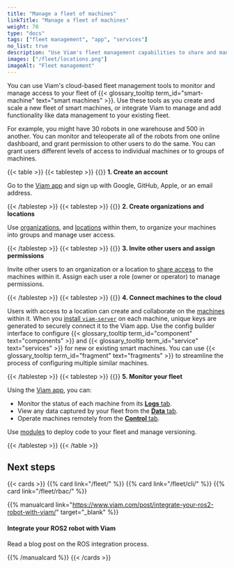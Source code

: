 ```yaml
---
title: "Manage a fleet of machines"
linkTitle: "Manage a fleet of machines"
weight: 70
type: "docs"
tags: ["fleet management", "app", "services"]
no_list: true
description: "Use Viam's fleet management capabilities to share and manage access to your machines."
images: ["/fleet/locations.png"]
imageAlt: "Fleet management"
---
```


You can use Viam's cloud-based fleet management tools to monitor and manage access to your fleet of {{< glossary_tooltip term_id="smart-machine" text="smart machines" >}}.
Use these tools as you create and scale a new fleet of smart machines, or integrate Viam to manage and add functionality like data management to your existing fleet.

For example, you might have 30 robots in one warehouse and 500 in another.
You can monitor and teleoperate all of the robots from one online dashboard, and grant permission to other users to do the same.
You can grant users different levels of access to individual machines or to groups of machines.

{{< table >}}
{{< tablestep >}}
{{<imgproc src="/use-cases/signup.png" class="fill alignright" resize="600x" style="max-width: 350px" declaredimensions=true alt="Viam app signup screen">}}
**1. Create an account**

Go to the [Viam app](https://app.viam.com) and sign up with Google, GitHub, Apple, or an email address.

{{< /tablestep >}}
{{< tablestep >}}
{{<imgproc src="/fleet/locations.png" class="fill alignleft" resize="600x" style="max-width: 400px" declaredimensions=true alt="Two locations within an organization">}}
**2. Create organizations and locations**

Use [organizations](/fleet/organizations/), and [locations](/fleet/locations/) within them, to organize your machines into groups and manage user access.

{{< /tablestep >}}
{{< tablestep >}}
{{<imgproc src="/fleet/app-usage/limit-access.png" class="fill alignright" resize="600x" style="max-width: 350px" declaredimensions=true alt="Limit user access">}}
**3. Invite other users and assign permissions**

Invite other users to an organization or a location to [share access](/fleet/#use-viam-for-collaboration) to the machines within it.
Assign each user a role (owner or operator) to manage permissions.

{{< /tablestep >}}
{{< tablestep >}}
{{<imgproc src="/fleet/app-usage/create-machine.png" class="fill alignleft" resize="600x" style="max-width: 450px" declaredimensions=true alt="Create a new machine in the Viam app">}}
**4. Connect machines to the cloud**

Users with access to a location can create and collaborate on the [machines](/fleet/machines/) within it.
When you [install `viam-server`](/get-started/installation/) on each machine, unique keys are generated to securely connect it to the Viam app.
Use the config builder interface to configure {{< glossary_tooltip term_id="component" text="components" >}} and {{< glossary_tooltip term_id="service" text="services" >}} for new or existing smart machines.
You can use {{< glossary_tooltip term_id="fragment" text="fragments" >}} to streamline the process of configuring multiple similar machines.

{{< /tablestep >}}
{{< tablestep >}}
{{<imgproc src="/use-cases/last-online.png" class="fill alignright" resize="600x" style="max-width: 100px" declaredimensions=true alt="Machine last online status indicator in the Viam app.">}}
**5. Monitor your fleet**

Using the [Viam app](https://app.viam.com), you can:

- Monitor the status of each machine from its [**Logs** tab](/fleet/machines/#logs).
- View any data captured by your fleet from the [**Data** tab](/data/).
- Operate machines remotely from the [**Control** tab](/fleet/machines/#control).

Use [modules](/registry/) to deploy code to your fleet and manage versioning.

{{< /tablestep >}}
{{< /table >}}

## Next steps

{{< cards >}}
{{% card link="/fleet/" %}}
{{% card link="/fleet/cli/" %}}
{{% card link="/fleet/rbac/" %}}

<!-- markdownlint-disable MD034 -->

{{% manualcard link="https://www.viam.com/post/integrate-your-ros2-robot-with-viam/" target="_blank" %}}

<h4>Integrate your ROS2 robot with Viam</h4>

Read a blog post on the ROS integration process.

{{% /manualcard %}}
{{< /cards >}}
